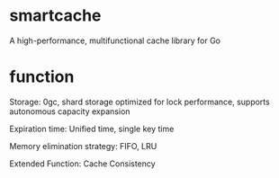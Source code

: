 # smartcache
A high-performance, multifunctional cache library for Go
# function
Storage: 0gc, shard storage optimized for lock performance, supports autonomous capacity expansion

Expiration time: Unified time, single key time

Memory elimination strategy: FIFO, LRU

Extended Function: Cache Consistency


